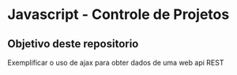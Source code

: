 # Javascript - Controle de Projetos
## Objetivo deste repositorio
Exemplificar o uso de ajax para obter dados de uma web api REST
